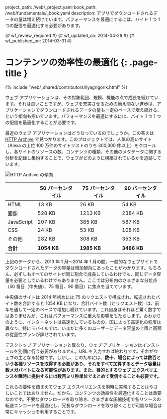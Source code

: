 project_path: /web/_project.yaml
book_path: /web/fundamentals/_book.yaml
description: アプリでダウンロードされるデータの量は増え続けています。パフォーマンスを最適にするには、バイト 1 つ 1 つの配信を最適化する必要があります。

{# wf_review_required #}
{# wf_updated_on: 2014-04-28 #}
{# wf_published_on: 2014-03-31 #}

# コンテンツの効率性の最適化 {: .page-title }

{% include "web/_shared/contributors/ilyagrigorik.html" %}



ウェブ アプリケーションは、その対象範囲、規模、機能の点で成長を続けています。それは良いことですが、ウェブを充実させるための絶え間ない進歩は、アプリケーションでダウンロードされるデータの量も一定のペースで増え続ける、という傾向も招いています。パフォーマンスを最適にするには、バイト 1 つ 1 つの配信を最適化することが必要です。


最近のウェブ アプリケーションはどうなっているのでしょうか。この答えは [HTTP Archive](http://httparchive.org/) で見つかります。このプロジェクトでは、人気の高いサイト（Alexa の上位 100 万件のサイトリストのうち 300,000 件以上）をクロールし、各サイトのリソースの数、コンテンツの種類、その他のメタデータに関する分析を記録し集約することで、ウェブがどのように構築されているかを追跡しています。

<img src="images/http-archive-trends.png" class="center" alt="HTTP Archive の傾向">

<table class="mdl-data-table mdl-js-data-table">
<thead>
  <tr>
    <th></th>
    <th>50 パーセンタイル</th>
    <th>75 パーセンタイル</th>
    <th>90 パーセンタイル</th>
  </tr>
</thead>
<tr>
  <td data-th="種類">HTML</td>
  <td data-th="50%">13 KB</td>
  <td data-th="75%">26 KB</td>
  <td data-th="90%">54 KB</td>
</tr>
<tr>
  <td data-th="種類">画像</td>
  <td data-th="50%">528 KB</td>
  <td data-th="75%">1213 KB</td>
  <td data-th="90%">2384 KB</td>
</tr>
<tr>
  <td data-th="種類">JavaScript</td>
  <td data-th="50%">207 KB</td>
  <td data-th="75%">385 KB</td>
  <td data-th="90%">587 KB</td>
</tr>
<tr>
  <td data-th="種類">CSS</td>
  <td data-th="50%">24 KB</td>
  <td data-th="75%">53 KB</td>
  <td data-th="90%">108 KB</td>
</tr>
<tr>
  <td data-th="種類">その他</td>
  <td data-th="50%">282 KB</td>
  <td data-th="75%">308 KB</td>
  <td data-th="90%">353 KB</td>
</tr>
<tr>
  <td data-th="種類"><strong>合計</strong></td>
  <td data-th="50%"><strong>1054 KB</strong></td>
  <td data-th="75%"><strong>1985 KB</strong></td>
  <td data-th="90%"><strong>3486 KB</strong></td>
</tr>
</table>

上記のデータから、2013 年 1 月～2014 年 1 月の間、一般的なウェブサイトでダウンロードされたデータの容量は増加傾向にあったことがわかります。もちろん、必ずしもすべてのサイトが同じ割合で成長しているわけでも、同じデータ容量を必要としているわけでもありません。ここでは分布内のさまざまな分位点（50 番目（中央値）、75 番目、90 番目）に焦点を当てています。

中央値のサイトは 2014 年初めには 75 のリクエストで構成され、転送されたバイト数を合計すると 1054 KB になり、合計バイト数（とリクエスト数）は、前年を通して一定のペースで増加し続けています。これ自身はそれほど驚く数字ではありませんが、これはパフォーマンスに重大な影響をもたらします。おわかりのように、インターネットは高速化しているものの、国によって高速化の程度は異なり、特にモバイルでは、いまだに多くのユーザーにデータ容量の上限と高額の従量性プランが課せされています。

デスクトップ アプリケーションと異なり、ウェブ アプリケーションはインストールを別個に行う必要がありません。URL を入力すれば終わりです。それがウェブの主となる特徴です。しかし、このためには、**数十、場合によっては数百という各種リソースを取得する必要があり、それをすべて加算するとデータ容量は数メガバイトになる可能性があります。また、目的とするウェブ エクスペリエンスを瞬時に提供するには数百ミリ秒単位でまとめて受信することも必要です。**

これらの要件を踏まえてウェブ エクスペリエンスを瞬時に実現することはやさしいことではありません。だから、コンテンツの効率性を最適化することは重要なのです。不要なダウンロードを取り除き、さまざまな圧縮技術で各リソースの転送エンコードを最適化し、冗長なダウンロードを取り除くことが可能な場合は常にキャッシュを利用することです。


